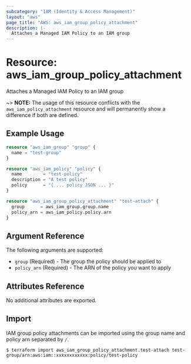 ```yaml
---
subcategory: "IAM (Identity & Access Management)"
layout: "aws"
page_title: "AWS: aws_iam_group_policy_attachment"
description: |-
  Attaches a Managed IAM Policy to an IAM group
---
```


# Resource: aws_iam_group_policy_attachment

Attaches a Managed IAM Policy to an IAM group

~> **NOTE:** The usage of this resource conflicts with the `aws_iam_policy_attachment` resource and will permanently show a difference if both are defined.

## Example Usage

```terraform
resource "aws_iam_group" "group" {
  name = "test-group"
}

resource "aws_iam_policy" "policy" {
  name        = "test-policy"
  description = "A test policy"
  policy      = "{ ... policy JSON ... }"
}

resource "aws_iam_group_policy_attachment" "test-attach" {
  group      = aws_iam_group.group.name
  policy_arn = aws_iam_policy.policy.arn
}
```

## Argument Reference

The following arguments are supported:

* `group`  (Required) - The group the policy should be applied to
* `policy_arn`  (Required) - The ARN of the policy you want to apply

## Attributes Reference

No additional attributes are exported.

## Import

IAM group policy attachments can be imported using the group name and policy arn separated by `/`.

```
$ terraform import aws_iam_group_policy_attachment.test-attach test-group/arn:aws:iam::xxxxxxxxxxxx:policy/test-policy
```
